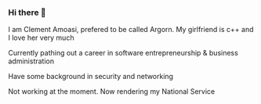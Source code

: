 ### Hi there 👋



I am Clement Amoasi, prefered to be called Argorn.
My girlfriend is c++ and I love her very much

Currently pathing out a career in software entrepreneurship & business administration

Have some background in security and networking 

Not working at the moment. Now rendering my National Service
